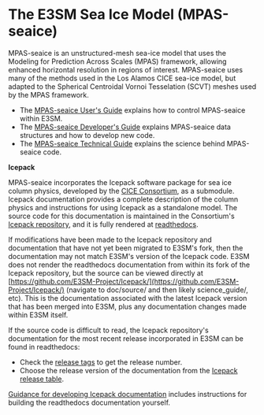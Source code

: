 # The E3SM Sea Ice Model (MPAS-seaice)

MPAS-seaice is an unstructured-mesh sea-ice model that uses the Modeling for Prediction Across Scales (MPAS) framework, allowing enhanced horizontal resolution in regions of interest. MPAS-seaice uses many of the methods used in the Los Alamos CICE sea-ice model, but adapted to the Spherical Centroidal Vornoi Tesselation (SCVT) meshes used by the MPAS framework. 

* The [MPAS-seaice User's Guide](user-guide/index.md) explains how to control MPAS-seaice within E3SM.
* The [MPAS-seaice Developer's Guide](dev-guide/index.md) explains MPAS-seaice data structures and how to develop new code.
* The [MPAS-seaice Technical Guide](tech-guide/index.md) explains the science behind MPAS-seaice code.

**Icepack**

MPAS-seaice incorporates the Icepack software package for sea ice column physics, developed by the [CICE Consortium](https://github.com/cice-consortium), as a submodule. Icepack documentation provides a complete description of the column physics and instructions for using Icepack as a standalone model. The source code for this documentation is maintained in the Consortium's [Icepack repository](https://github.com/cice-consortium/Icepack), and it is fully rendered at 
[readthedocs](https://cice-consortium-icepack.readthedocs.io/en/main/).

If modifications have been made to the Icepack repository and documentation that have not yet been migrated to E3SM's fork, then the documentation may not match E3SM's version of the Icepack code.  E3SM does not render the readthedocs documentation from within its fork of the Icepack repository, but the source can be viewed directly at [https://github.com/E3SM-Project/Icepack/](https://github.com/E3SM-Project/Icepack/) (navigate to doc/source/ and then likely science_guide/, etc).  This is the documentation associated with the latest Icepack version that has been merged into E3SM, plus any documentation changes made within E3SM itself.

If the source code is difficult to read, the Icepack repository's documentation for the most recent release incorporated in E3SM can be found in readthedocs:

* Check the [release tags](https://github.com/E3SM-Project/Icepack/tags) to get the release number.
* Choose the release version of the documentation from the [Icepack release table](https://github.com/CICE-Consortium/Icepack/wiki/Icepack-Release-Table).

[Guidance for developing Icepack documentation](https://github.com/CICE-Consortium/About-Us/wiki/Documentation-Workflow-Guide) includes instructions for building the readthedocs documentation yourself.